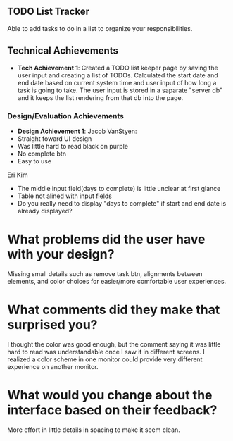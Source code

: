 ## TODO List Tracker
Able to add tasks to do in a list to organize your responsibilities. 

## Technical Achievements
- **Tech Achievement 1**:
Created a TODO list keeper page by saving the user input and creating a list of TODOs. 
Calculated the start date and end date based on current system time and user input of how long a task is going to take.
The user input is stored in a saparate "server db" and it keeps the list rendering from that db into the page.

### Design/Evaluation Achievements
- **Design Achievement 1**: 
Jacob VanStyen:
- Straight foward UI design
- Was little hard to read black on purple
- No complete btn
- Easy to use

Eri Kim
- The middle input field(days to complete) is little unclear at first glance
- Table not alined with input fields
- Do you really need to display "days to complete" if start and end date is already displayed?

# What problems did the user have with your design?
Missing small details such as remove task btn, alignments  between elements, and color choices for easier/more comfortable user experiences.
# What comments did they make that surprised you?
I thought the color was good enough, but the comment saying it was little hard to read was understandable once I saw it in different screens. I realized a color scheme in one monitor could provide very different experience on another monitor.
# What would you change about the interface based on their feedback?
More effort in little details in spacing to make it seem clean.
